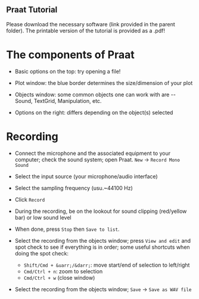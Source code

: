 ## Praat Tutorial

Please download the necessary software (link provided in the parent folder). The printable version of the tutorial is provided as a .pdf!

# The components of Praat

* Basic options on the top: try opening a file!

* Plot window: the blue border determines the size/dimension of your plot

* Objects window: some common objects one can work with are -- Sound, TextGrid, Manipulation, etc.

* Options on the right: differs depending on the object(s) selected



# Recording

* Connect the microphone and the associated equipment to your computer; check the sound system; open Praat.
`New` &rarr; `Record Mono Sound`

* Select the input source (your microphone/audio interface)

* Select the sampling frequency (usu.~44100 Hz)

* Click `Record`

* During the recording, be on the lookout for sound clipping (red/yellow bar) or low sound level
    
* When done, press `Stop` then `Save to list`. 

* Select the recording from the objects window; press `View and edit` and spot check to see if everything is in order; some useful shortcuts when doing the spot check:

    * `Shift/Cmd + &uarr;/&darr;`: move start/end of selection to left/right 
    * `Cmd/Ctrl + n`: zoom to selection
    * `Cmd/Ctrl + w` (close window)

* Select the recording from the objects window; `Save` &rarr; `Save as WAV file`
